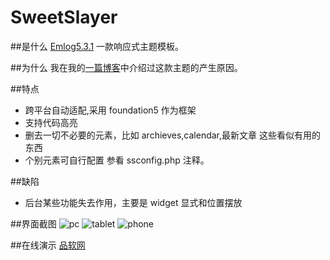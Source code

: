 # SweetSlayer
##是什么
[Emlog5.3.1](http://www.emlog.net) 一款响应式主题模板。

##为什么
我在我的[一篇博客](http://pinruan.net/?post=33)中介绍过这款主题的产生原因。

##特点
* 跨平台自动适配,采用 foundation5 作为框架
* 支持代码高亮
* 删去一切不必要的元素，比如 archieves,calendar,最新文章 这些看似有用的东西
* 个别元素可自行配置 参看 ssconfig.php 注释。

##缺陷
* 后台某些功能失去作用，主要是 widget 显式和位置摆放

##界面截图
![pc](http://7u2gtm.com1.z0.glb.clouddn.com/pinruan_large.png)
![tablet](http://7u2gtm.com1.z0.glb.clouddn.com/pinruan_medium.png)
![phone](http://7u2gtm.com1.z0.glb.clouddn.com/pinruan_small.png)

##在线演示
[品软网](http://pinruan.net)
